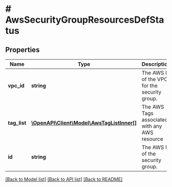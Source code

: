 # # AwsSecurityGroupResourcesDefStatus

## Properties

Name | Type | Description | Notes
------------ | ------------- | ------------- | -------------
**vpc_id** | **string** | The AWS ID of the VPC for the security group. | [optional]
**tag_list** | [**\OpenAPI\Client\Model\AwsTagListInner[]**](AwsTagListInner.md) | The AWS Tags associated with any AWS resource | [optional]
**id** | **string** | The AWS ID of the security group. | [optional]

[[Back to Model list]](../../README.md#models) [[Back to API list]](../../README.md#endpoints) [[Back to README]](../../README.md)
